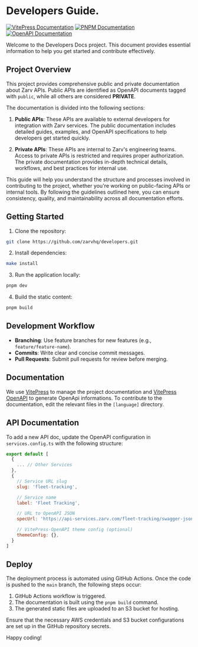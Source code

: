 # Developers Guide.

[![VitePress Documentation](https://img.shields.io/badge/vitepress-1.6.3-blue)](https://vitepress.dev/)
[![PNPM Documentation](https://img.shields.io/badge/pnpm-10.2.0-orange)](https://pnpm.io/)
[![OpenAPI Documentation](https://img.shields.io/badge/openapi-3.0-green)](https://swagger.io/specification/)

Welcome to the Developers Docs project. This document provides essential information to help you get started and contribute effectively.

## Project Overview

This project provides comprehensive public and private documentation about Zarv APIs. Public APIs are identified as OpenAPI documents tagged with `public`, while all others are considered **PRIVATE**.

The documentation is divided into the following sections:

1. **Public APIs**: These APIs are available to external developers for integration with Zarv services. The public documentation includes detailed guides, examples, and OpenAPI specifications to help developers get started quickly.

2. **Private APIs**: These APIs are internal to Zarv's engineering teams. Access to private APIs is restricted and requires proper authorization. The private documentation provides in-depth technical details, workflows, and best practices for internal use.

This guide will help you understand the structure and processes involved in contributing to the project, whether you're working on public-facing APIs or internal tools. By following the guidelines outlined here, you can ensure consistency, quality, and maintainability across all documentation efforts.

## Getting Started

1. Clone the repository:

  ```bash
  git clone https://github.com/zarvhq/developers.git
  ```

2. Install dependencies:

  ```bash
  make install
  ```

3. Run the application locally:

  ```bash
  pnpm dev
  ```

4. Build the static content:

  ```bash
  pnpm build
  ```

## Development Workflow

- **Branching**: Use feature branches for new features (e.g., `feature/feature-name`).
- **Commits**: Write clear and concise commit messages.
- **Pull Requests**: Submit pull requests for review before merging.

## Documentation

We use [VitePress](https://vitepress.dev/) to manage the project documentation and [VitePress OpenAPI](https://vitepress-openapi.vercel.app) to generate OpenApi informations. To contribute to the documentation, edit the relevant files in the `[language]` directory.

## API Documentation

To add a new API doc, update the OpenAPI configuration in `services.config.ts` with the following structure:

```javascript
export default [
  {
    ... // Other Services
  },
  {
    // Service URL slug
    slug: 'fleet-tracking',

    // Service name
    label: 'Fleet Tracking',

    // URL to OpenAPI JSON
    specUrl: 'https://api-services.zarv.com/fleet-tracking/swagger-json',

    // VitePress-OpenAPI theme config (optional)
    themeConfig: {},
  }
]
```

## Deploy

The deployment process is automated using GitHub Actions. Once the code is pushed to the `main` branch, the following steps occur:

1. GitHub Actions workflow is triggered.
2. The documentation is built using the `pnpm build` command.
3. The generated static files are uploaded to an S3 bucket for hosting.

Ensure that the necessary AWS credentials and S3 bucket configurations are set up in the GitHub repository secrets.

Happy coding!
